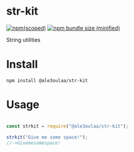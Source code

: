# str-kit

[![npm(scoped)](https://img.shields.io/npm/v/@ale3oulaa/str-kit.svg)](https://www.npmjs.com/package/@ale3oulaa/str-kit)
[![npm bundle size (minified)](https://img.shields.io/bundlephobia/min/@ale3oulaa/str-kit.svg)](https://www.npmjs.com/package/@ale3oulaa/str-kit)

String utilities

# Install

```npm install @ale3oulaa/str-kit```

# Usage

```js

const strkit = require("@ale3oulaa/str-kit");

strkit("Give me some space!");
//->Givemesomespace!

```

